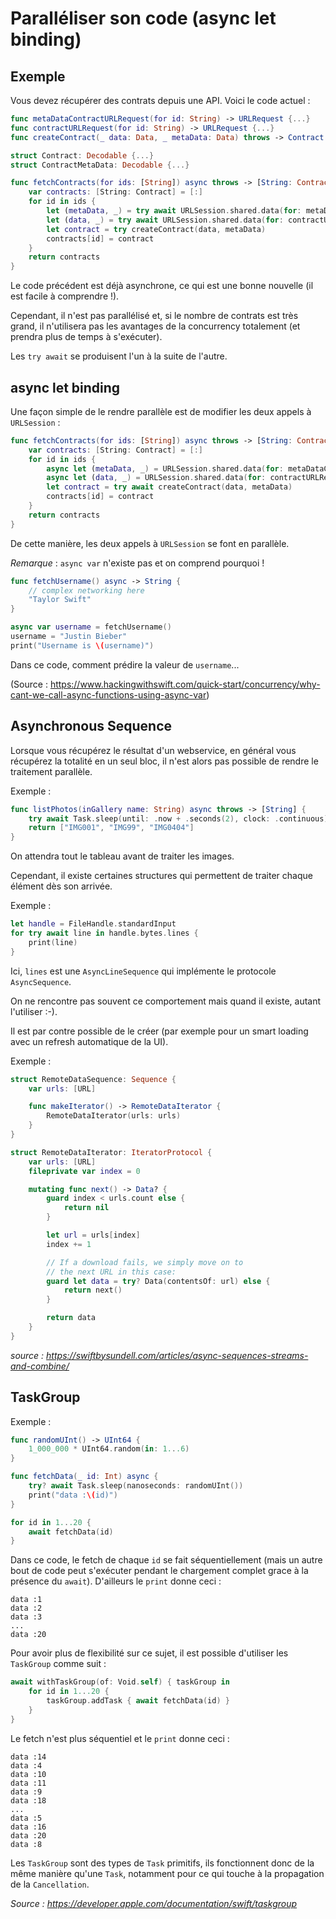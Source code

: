 # Paralléliser son code (async let binding)

## Exemple

Vous devez récupérer des contrats depuis une API. Voici le code actuel :

```swift
func metaDataContractURLRequest(for id: String) -> URLRequest {...}
func contractURLRequest(for id: String) -> URLRequest {...}
func createContract(_ data: Data, _ metaData: Data) throws -> Contract {...}

struct Contract: Decodable {...}
struct ContractMetaData: Decodable {...}

func fetchContracts(for ids: [String]) async throws -> [String: Contract] {
    var contracts: [String: Contract] = [:]
    for id in ids {
        let (metaData, _) = try await URLSession.shared.data(for: metaDataContractURLRequest(for: id))
        let (data, _) = try await URLSession.shared.data(for: contractURLRequest(for: id))
        let contract = try createContract(data, metaData)
        contracts[id] = contract
    }
    return contracts
}
```

Le code précédent est déjà asynchrone, ce qui est une bonne nouvelle (il est facile à comprendre !).

Cependant, il n'est pas parallélisé et, si le nombre de contrats est très grand, il n'utilisera pas les avantages de la concurrency totalement (et prendra plus de temps à s'exécuter).

Les `try await` se produisent l'un à la suite de l'autre.

## async let binding

Une façon simple de le rendre parallèle est de modifier les deux appels à `URLSession` :

```swift
func fetchContracts(for ids: [String]) async throws -> [String: Contract] {
    var contracts: [String: Contract] = [:]
    for id in ids {
        async let (metaData, _) = URLSession.shared.data(for: metaDataContractURLRequest(for: id))
        async let (data, _) = URLSession.shared.data(for: contractURLRequest(for: id))
        let contract = try await createContract(data, metaData)
        contracts[id] = contract
    }
    return contracts
}
```

De cette manière, les deux appels à `URLSession` se font en parallèle.


*Remarque* : `async var` n'existe pas et on comprend pourquoi !

```swift
func fetchUsername() async -> String {
    // complex networking here
    "Taylor Swift"
}

async var username = fetchUsername()
username = "Justin Bieber"
print("Username is \(username)")
```
Dans ce code, comment prédire la valeur de `username`...

(Source : https://www.hackingwithswift.com/quick-start/concurrency/why-cant-we-call-async-functions-using-async-var)

## Asynchronous Sequence

Lorsque vous récupérez le résultat d'un webservice, en général vous récupérez la totalité en un seul bloc, il n'est alors pas possible de rendre le traitement parallèle.

Exemple : 
```swift
func listPhotos(inGallery name: String) async throws -> [String] {
    try await Task.sleep(until: .now + .seconds(2), clock: .continuous)
    return ["IMG001", "IMG99", "IMG0404"]
}
```

On attendra tout le tableau avant de traiter les images.

Cependant, il existe certaines structures qui permettent de traiter chaque élément dès son arrivée.

Exemple :
```swift
let handle = FileHandle.standardInput
for try await line in handle.bytes.lines {
    print(line)
}
```

Ici, `lines` est une `AsyncLineSequence` qui implémente le protocole `AsyncSequence`.

On ne rencontre pas souvent ce comportement mais quand il existe, autant l'utiliser :-).

Il est par contre possible de le créer (par exemple pour un smart loading avec un refresh automatique de la UI).

Exemple :

```swift
struct RemoteDataSequence: Sequence {
    var urls: [URL]

    func makeIterator() -> RemoteDataIterator {
        RemoteDataIterator(urls: urls)
    }
}

struct RemoteDataIterator: IteratorProtocol {
    var urls: [URL]
    fileprivate var index = 0

    mutating func next() -> Data? {
        guard index < urls.count else {
            return nil
        }

        let url = urls[index]
        index += 1

        // If a download fails, we simply move on to
        // the next URL in this case:
        guard let data = try? Data(contentsOf: url) else {
            return next()
        }

        return data
    }
}

```

*source : https://swiftbysundell.com/articles/async-sequences-streams-and-combine/*

## TaskGroup

Exemple :
```swift
func randomUInt() -> UInt64 {
    1_000_000 * UInt64.random(in: 1...6)
}

func fetchData(_ id: Int) async {
    try? await Task.sleep(nanoseconds: randomUInt())
    print("data :\(id)")
}

for id in 1...20 {
    await fetchData(id)
}
```

Dans ce code, le fetch de chaque `id` se fait séquentiellement (mais un autre bout de code peut s'exécuter pendant le chargement complet grace à la présence du `await`). D'ailleurs le `print` donne ceci :

```
data :1
data :2
data :3
...
data :20
```

Pour avoir plus de flexibilité sur ce sujet, il est possible d'utiliser les `TaskGroup` comme suit :

```swift
await withTaskGroup(of: Void.self) { taskGroup in
    for id in 1...20 {
        taskGroup.addTask { await fetchData(id) }
    }
}
```

Le fetch n'est plus séquentiel et le `print` donne ceci :
```
data :14
data :4
data :10
data :11
data :9
data :18
...
data :5
data :16
data :20
data :8
```

Les `TaskGroup` sont des types de `Task` primitifs, ils fonctionnent donc de la même manière qu'une `Task`, notamment pour ce qui touche à la propagation de la `Cancellation`.

*Source : https://developer.apple.com/documentation/swift/taskgroup*
